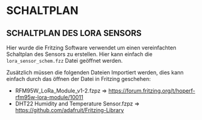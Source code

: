 # SCHALTPLAN

## SCHALTPLAN DES LORA SENSORS

Hier wurde die Fritzing Software verwendet um einen vereinfachten Schaltplan des Sensors zu erstellen.
Hier kann einfach die `lora_sensor_schem.fzz` Datei geöffnet werden.

Zusätzlich müssen die folgenden Dateien Importiert werden, dies kann einfach durch das öffnen der Datei in Fritzing geschehen:

* RFM95W_LoRa_Module_v1-2.fzpz => https://forum.fritzing.org/t/hoperf-rfm95w-lora-module/10011
* DHT22 Humidity and Temperature Sensor.fzpz => https://github.com/adafruit/Fritzing-Library

